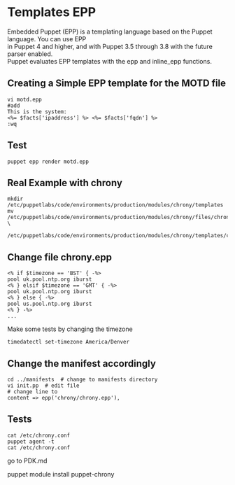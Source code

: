 # Templates EPP
Embedded Puppet (EPP) is a templating language based on the Puppet language. You can use EPP   
in Puppet 4 and higher, and with Puppet 3.5 through 3.8 with the future parser enabled.   
Puppet evaluates EPP templates with the epp and inline_epp functions.  

## Creating a Simple EPP template for the MOTD file 
```shell
vi motd.epp
#add 
This is the system:
<%= $facts['ipaddress'] %> <%= $facts['fqdn'] %>
:wq 
```
## Test 
```shell
puppet epp render motd.epp
```

## Real Example with chrony
```shell
mkdir /etc/puppetlabs/code/environments/production/modules/chrony/templates
mv /etc/puppetlabs/code/environments/production/modules/chrony/files/chrony.conf \
   /etc/puppetlabs/code/environments/production/modules/chrony/templates/chrony.epp
```
## Change file chrony.epp 
```puppet
<% if $timezone == 'BST' { -%>
pool uk.pool.ntp.org iburst
<% } elsif $timezone == 'GMT' { -%>
pool uk.pool.ntp.org iburst
<% } else { -%>
pool us.pool.ntp.org iburst
<% } -%>
...
```
Make some tests by changing  the timezone 
```shell
timedatectl set-timezone America/Denver
```

## Change the manifest accordingly
```shell
cd ../manifests  # change to manifests directory
vi init.pp  # edit file
# change line to 
content => epp('chrony/chrony.epp'),
```

## Tests
```shell
cat /etc/chrony.conf
puppet agent -t
cat /etc/chrony.conf
```
go to PDK.md 

puppet module install puppet-chrony 